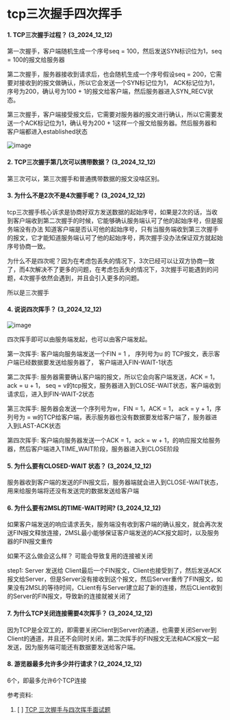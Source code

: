 # tcp三次握手四次挥手

#### 1. TCP三次握手过程？ (3_2024_12_12)

第一次握手，客户端随机生成一个序号seq = 100，然后发送SYN标识位为1，seq = 100的报文给服务器

第二次握手，服务器接收到请求后，也会随机生成一个序号假设seq = 200，它需要对接收到的报文做确认，所以它会发送一个SYN标记位为1，
ACK标记位为1，序号为200，确认号为100 + 1的报文给客户端，然后服务器进入SYN_RECV状态。

第三次握手，客户端接受报文后，它需要对服务器的报文进行确认，所以它需要发送一个ACK标记位为1，确认号为200 + 1这样一个报文给服务器。然后服务器和
客户端都进入established状态


![image](https://github.com/Luozujian/architect/assets/27532970/a502b127-0f72-4a73-a542-a07e3e76ed3f)

#### 2. TCP三次握手第几次可以携带数据？  (3_2024_12_12)
第三次可以，第三次握手和普通携带数据的报文没啥区别。


#### 3. 为什么不是2次不是4次握手呢？  (3_2024_12_12)
tcp三次握手核心诉求是协商好双方发送数据的起始序号，如果是2次的话，当收到客户端收到第二次握手的时候，它能够确认服务端认可了他的起始序号，但是服务端没有办法
知道客户端是否认可他的起始序号，只有当服务端收到第三次握手的报文，它才能知道服务端认可了他的起始序号，两次握手没办法保证双方就起始序号协商一致。

为什么不是四次呢？因为在考虑包丢失的情况下，3次已经可以让双方协商一致了，而4次解决不了更多的问题，在考虑包丢失的情况下，3次握手可能遇到的问题，4次握手依然会遇到，并且会引入更多的问题。

所以是三次握手


#### 4. 说说四次挥手？  (3_2024_12_12)
![image](https://github.com/Luozujian/architect/assets/27532970/bb6f564b-323b-4cd2-b62f-11bef87fce8b)

四次挥手即可以由服务端发起，也可以由客户端发起。


第一次挥手: 客户端向服务端发送一个FIN = 1 ， 序列号为u 的 TCP报文，表示客户端已经数据要发送给服务器了， 客户端进入FIN-WAIT-1状态


第二次挥手: 服务器需要确认客户端的报文，所以它会向客户端发送，ACK = 1， ack = u + 1， seq = v的tcp报文，服务器进入到CLOSE-WAIT状态，客户端收到
请求后，进入到FIN-WAIT-2状态

第三次挥手: 服务器会发送一个序列号为w，FIN = 1，ACK = 1， ack = y + 1，序列号为 = w的TCP给客户端，表示服务器也没有数据要发给客户端了，服务器进入到LAST-ACK状态

第四次挥手: 客户端向服务器发送一个ACK = 1，ack = w + 1，的响应报文给服务器，然后客户端进入TIME_WAIT阶段，服务器进入到CLOSE阶段


#### 5. 为什么要有CLOSED-WAIT 状态？ (3_2024_12_12)
服务器收到客户端的发送的FIN报文后，服务器端就会进入到CLOSE-WAIT状态，用来给服务端将还没有发送完的数据发送给客户端


#### 6. 为什么要有2MSL的TIME-WAIT时间? (3_2024_12_12)
如果客户端发送的响应请求丢失，服务端没有收到客户端的确认报文，就会再次发送FIN报文释放连接，2MSL最小能够保证客户端发送的ACK报文超时，以及服务器的FIN报文重传

如果不这么做会这么样？ 可能会导致复用的连接被关闭

step1: Server 发送给 Client最后一个FIN报文，Client也接受到了，然后发送ACK报文给Server，但是Server没有接收到这个报文，然后Server重传了FIN报文，如果没有2MSL的等待时间，CLient有与Server建立起了新的连接，然后CLient收到的Server的FIN报文，导致新的连接就被关闭了



#### 7. 为什么TCP关闭连接需要4次挥手？ (3_2024_12_12)
因为TCP是全双工的，即需要关闭Client到Server的通道，也需要关闭Server到Client的通道，并且还不会同时关闭，第二次挥手的FIN报文无法和ACK报文一起发送，因为服务端可能还有数据要发送给客户端。


#### 8. 游览器最多允许多少并行请求？(2_2024_12_12)
6个，即最多允许6个TCP连接


参考资料:
1. [ ] [TCP 三次握手与四次挥手面试题](https://www.xiaolincoding.com/network/3_tcp/tcp_interview.html#tcp-%E4%B8%89%E6%AC%A1%E6%8F%A1%E6%89%8B%E8%BF%87%E7%A8%8B%E6%98%AF%E6%80%8E%E6%A0%B7%E7%9A%84)
